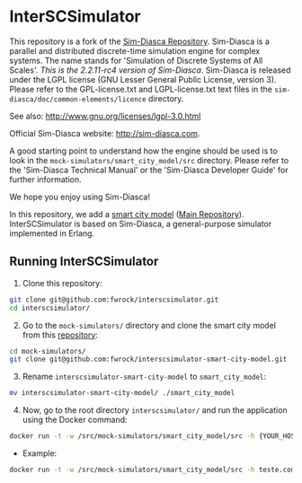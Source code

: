 # InterSCSimulator

This repository is a fork of the [Sim-Diasca Repository](https://github.com/Olivier-Boudeville-EDF/Sim-Diasca). Sim-Diasca is a parallel and distributed discrete-time simulation engine for complex systems. The name stands for 'Simulation of Discrete Systems of All Scales'. *This is the 2.2.11-rc4 version of Sim-Diasca*. Sim-Diasca is released under the LGPL license (GNU Lesser General Public License, version 3). Please refer to the GPL-license.txt and LGPL-license.txt text files in the `sim-diasca/doc/common-elements/licence` directory.

See also: http://www.gnu.org/licenses/lgpl-3.0.html

Official Sim-Diasca website: http://sim-diasca.com.

A good starting point to understand how the engine should be used is to look in the `mock-simulators/smart_city_model/src` directory. Please refer to the 'Sim-Diasca Technical Manual' or the 'Sim-Diasca Developer Guide' for further information.

We hope you enjoy using Sim-Diasca!

In this repository, we add a [smart city model](https://github.com/fwrock/interscsimulator-smart-city-model) ([Main Repository](https://github.com/ezambomsantana/smart_city_model)). InterSCSimulator is based on Sim-Diasca, a general-purpose simulator implemented in Erlang.

## Running InterSCSimulator ##
1. Clone this repository:
  ```bash
  git clone git@github.com:fwrock/interscsimulator.git
  cd interscsimulator/
  ```

2. Go to the `mock-simulators/` directory and clone the smart city model from this [repository](https://github.com/fwrock/interscsimulator-smart-city-model):

```bash
cd mock-simulators/
git clone git@github.com:fwrock/interscsimulator-smart-city-model.git
  ```

3. Rename `interscsimulator-smart-city-model` to `smart_city_model`:
```bash
mv interscsimulator-smart-city-model/ ./smart_city_model
```

4. Now, go to the root directory `interscsimulator/` and run the application using the Docker command:
```bash
docker run -t -w /src/mock-simulators/smart_city_model/src -h {YOUR_HOSTNAME} -v {YOUR_VOLUME_OUTPUT_PATH}:/src/mock-simulators/smart_city_model/output -e USER=root -e CONFIG_PATH={YOUR_SCENARIO_CONFIG_PATH} interscsimulator
```

  - Example:
  ```bash
docker run -t -w /src/mock-simulators/smart_city_model/src -h teste.com -v /home/my_user/interscsimulator/output/base_scenario:/src/mock-simulators/smart_city_model/output -e USER=root -e CONFIG_PATH=/src/mock-simulators/smart_city_model/base_scenario/config.xml interscsimulator
```
